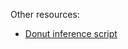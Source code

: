 Other resources:
- [Donut inference script](https://www.kaggle.com/code/adrianchanccy/donut-inference/edit)